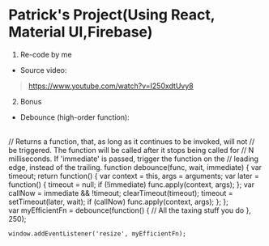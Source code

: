 # Patrick's Project(Using React, Material UI,Firebase)
1. Re-code by me
* Source video:
> https://www.youtube.com/watch?v=I250xdtUvy8
2. Bonus
* Debounce (high-order function):
<br>
    // Returns a function, that, as long as it continues to be invoked, will not
    // be triggered. The function will be called after it stops being called for
    // N milliseconds. If 'immediate' is passed, trigger the function on the
    // leading edge, instead of the trailing.
    function debounce(func, wait, immediate) {
      var timeout;
      return function() {
        var context = this, args = arguments;
        var later = function() {
          timeout = null;
          if (!immediate) func.apply(context, args);
        };
        var callNow = immediate && !timeout;
        clearTimeout(timeout);
        timeout = setTimeout(later, wait);
        if (callNow) func.apply(context, args);
      };
    };
<br>
    var myEfficientFn = debounce(function() {
    // All the taxing stuff you do
    }, 250);

    window.addEventListener('resize', myEfficientFn);
